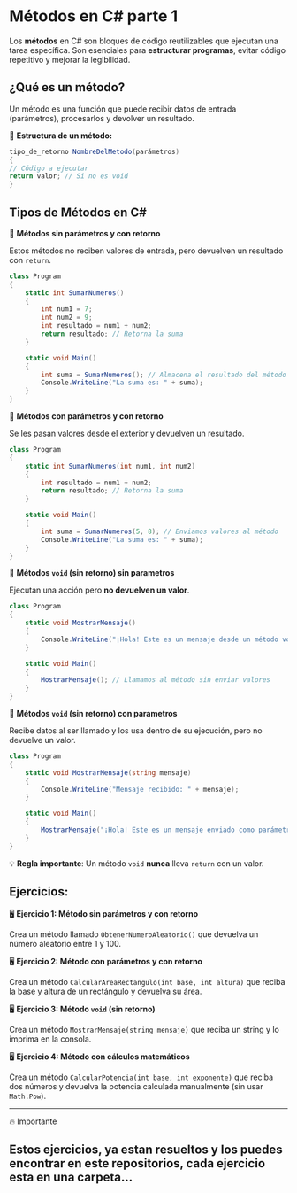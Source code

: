 # Métodos en C# parte 1
Los **métodos** en C# son bloques de código reutilizables que ejecutan una tarea específica. Son esenciales para **estructurar programas**, evitar código repetitivo y mejorar la legibilidad.

## ¿Qué es un método?
Un método es una función que puede recibir datos de entrada (parámetros), procesarlos y devolver un resultado. 

📌 **Estructura de un método:**
```c#
tipo_de_retorno NombreDelMetodo(parámetros) 
{ 
// Código a ejecutar 
return valor; // Si no es void 
}
```

## Tipos de Métodos en C#
📌 **Métodos sin parámetros y con retorno**

Estos métodos no reciben valores de entrada, pero devuelven un resultado con `return`.
```c#
class Program
{
    static int SumarNumeros()
    {
        int num1 = 7;
        int num2 = 9;
        int resultado = num1 + num2;
        return resultado; // Retorna la suma
    }

    static void Main()
    {
        int suma = SumarNumeros(); // Almacena el resultado del método
        Console.WriteLine("La suma es: " + suma);
    }
}
```

📌 **Métodos con parámetros y con retorno**

Se les pasan valores desde el exterior y devuelven un resultado.

```c#
class Program
{
    static int SumarNumeros(int num1, int num2)
    {
        int resultado = num1 + num2;
        return resultado; // Retorna la suma
    }

    static void Main()
    {
        int suma = SumarNumeros(5, 8); // Enviamos valores al método
        Console.WriteLine("La suma es: " + suma);
    }
}
```

📌 **Métodos `void` (sin retorno) sin parametros**

Ejecutan una acción pero **no devuelven un valor**.

```c#
class Program
{
    static void MostrarMensaje()
    {
        Console.WriteLine("¡Hola! Este es un mensaje desde un método void sin parámetros.");
    }

    static void Main()
    {
        MostrarMensaje(); // Llamamos al método sin enviar valores
    }
}
```

📌 **Métodos `void` (sin retorno) con parametros**

Recibe datos al ser llamado y los usa dentro de su ejecución, pero no devuelve un valor.

```c#
class Program
{
    static void MostrarMensaje(string mensaje)
    {
        Console.WriteLine("Mensaje recibido: " + mensaje);
    }

    static void Main()
    {
        MostrarMensaje("¡Hola! Este es un mensaje enviado como parámetro.");
    }
}
```

💡 **Regla importante**: Un método `void` **nunca** lleva `return` con un valor.

## Ejercicios:
🖥️ **Ejercicio 1: Método sin parámetros y con retorno** 

Crea un método llamado `ObtenerNumeroAleatorio()` que devuelva un número aleatorio entre 1 y 100.

🖥️ **Ejercicio 2: Método con parámetros y con retorno**

Crea un método `CalcularAreaRectangulo(int base, int altura)` que reciba la base y altura de un rectángulo y devuelva su área.

🖥️ **Ejercicio 3: Método `void` (sin retorno)**

Crea un método `MostrarMensaje(string mensaje)` que reciba un string y lo imprima en la consola.

🖥️ **Ejercicio 4: Método con cálculos matemáticos**

Crea un método `CalcularPotencia(int base, int exponente)` que reciba dos números y devuelva la potencia calculada manualmente (sin usar `Math.Pow`).

---

🔥 Importante

Estos ejercicios, ya estan resueltos y los puedes encontrar en este repositorios, cada ejercicio esta en una carpeta...
---
